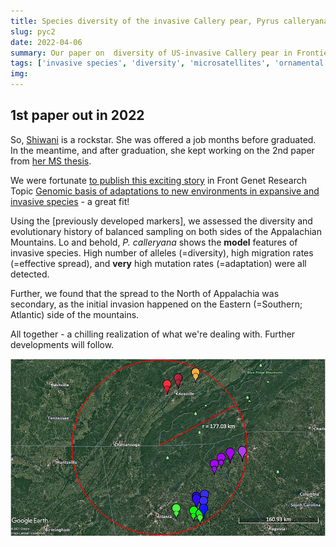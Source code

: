 ```yaml
---
title: Species diversity of the invasive Callery pear, Pyrus calleryana, part 2 - Fine Scale in SE USA
slug: pyc2
date: 2022-04-06
summary: Our paper on  diversity of US-invasive Callery pear in Frontiers in Genetics.
tags: ['invasive species', 'diversity', 'microsatellites', 'ornamental escapes']
img:
---
```


## 1st paper out in 2022

So, [Shiwani](/projects/asian-callery-pear/) is a rockstar. She was offered a job months before graduated. In the meantime, and after graduation, she kept working on the 2nd paper from [her MS thesis](https://trace.tennessee.edu/utk_gradthes/6127/).

We were fortunate [to publish this exciting story](https://www.frontiersin.org/articles/10.3389/fgene.2022.861398/full) in Front Genet Research Topic [Genomic basis of adaptations to new environments in expansive and invasive species](https://www.frontiersin.org/research-topics/22532/genomic-basis-of-adaptations-to-new-environments-in-expansive-and-invasive-species#articles) - a great fit!

Using the [previously developed markers], we assessed the diversity and evolutionary history of balanced sampling on both sides of the Appalachian Mountains. Lo and behold, _P. calleryana_ shows the **model** features of invasive species. High number of alleles (=diversity), high migration rates (=effective spread), and **very** high mutation rates (=adaptation) were all detected.

Further, we found that the spread to the North of Appalachia was secondary, as the initial invasion happened on the Eastern (=Southern; Atlantic) side of the mountains.

All together - a chilling realization of what we're dealing with. Further developments will follow.

![published](./map.jpg "Sampled escape populations of P.calleryana")